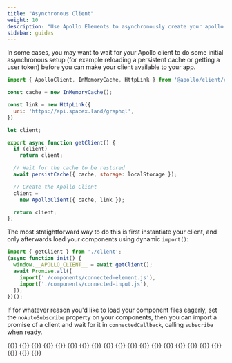 ```yaml
---
title: "Asynchronous Client"
weight: 10
description: "Use Apollo Elements to asynchronously create your apollo client before loading your views, e.g. to fetch an auth token"
sidebar: guides
---
```


In some cases, you may want to wait for your Apollo client to do some initial asynchronous setup (for example reloading a persistent cache or getting a user token) before you can make your client available to your app.

```js copy
import { ApolloClient, InMemoryCache, HttpLink } from '@apollo/client/core';

const cache = new InMemoryCache();

const link = new HttpLink({
  uri: 'https://api.spacex.land/graphql',
})

let client;

export async function getClient() {
  if (client)
    return client;

  // Wait for the cache to be restored
  await persistCache({ cache, storage: localStorage });

  // Create the Apollo Client
  client =
    new ApolloClient({ cache, link });

  return client;
};
```

The most straightforward way to do this is first instantiate your client, and only afterwards load your components using dynamic `import()`:

```ts copy
import { getClient } from './client';
(async function init() {
  window.__APOLLO_CLIENT__ = await getClient();
  await Promise.all([
    import('./components/connected-element.js'),
    import('./components/connected-input.js'),
  ]);
})();
```

If for whatever reason you'd like to load your component files eagerly, set the `noAutoSubscribe` property on your components, then you can import a promise of a client and wait for it in `connectedCallback`, calling `subscribe` when ready.

<code-tabs collection="libraries" default-tab="lit">
  {{<code-tab package="html">}} {{<include async-client-html.html>}} {{</code-tab>}}
  {{<code-tab package="mixins">}} {{<include async-client-mixins.ts>}} {{</code-tab>}}
  {{<code-tab package="lit">}} {{<include async-client-lit.ts>}} {{</code-tab>}}
  {{<code-tab package="fast">}} {{<include async-client-fast.ts>}} {{</code-tab>}}
  {{<code-tab package="haunted">}} {{<include async-client-haunted.ts>}} {{</code-tab>}}
  {{<code-tab package="atomico">}} {{<include async-client-atomico.tsx>}} {{</code-tab>}}
  {{<code-tab package="hybrids">}} {{<include async-client-hybrids.ts>}} {{</code-tab>}}
</code-tabs>
